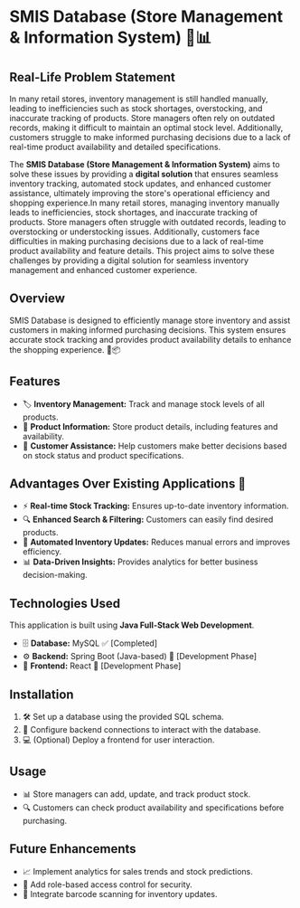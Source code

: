 # SMIS Database (Store Management & Information System) 🏪📊

## Real-Life Problem Statement  
In many retail stores, inventory management is still handled manually, leading to inefficiencies such as stock shortages, overstocking, and inaccurate tracking of products. Store managers often rely on outdated records, making it difficult to maintain an optimal stock level. Additionally, customers struggle to make informed purchasing decisions due to a lack of real-time product availability and detailed specifications.

The **SMIS Database (Store Management & Information System)** aims to solve these issues by providing a **digital solution** that ensures seamless inventory tracking, automated stock updates, and enhanced customer assistance, ultimately improving the store's operational efficiency and shopping experience.In many retail stores, managing inventory manually leads to inefficiencies, stock shortages, and inaccurate tracking of products. Store managers often struggle with outdated records, leading to overstocking or understocking issues. Additionally, customers face difficulties in making purchasing decisions due to a lack of real-time product availability and feature details. This project aims to solve these challenges by providing a digital solution for seamless inventory management and enhanced customer experience.

## Overview  
SMIS Database is designed to efficiently manage store inventory and assist customers in making informed purchasing decisions. This system ensures accurate stock tracking and provides product availability details to enhance the shopping experience. 🛒📦

## Features  
- 🏷 **Inventory Management:** Track and manage stock levels of all products.  
- 📄 **Product Information:** Store product details, including features and availability.  
- 🤝 **Customer Assistance:** Help customers make better decisions based on stock status and product specifications.  

## Advantages Over Existing Applications 🌟
- ⚡ **Real-time Stock Tracking:** Ensures up-to-date inventory information.  
- 🔍 **Enhanced Search & Filtering:** Customers can easily find desired products.  
- 🔄 **Automated Inventory Updates:** Reduces manual errors and improves efficiency.  
- 📊 **Data-Driven Insights:** Provides analytics for better business decision-making.  
 
## Technologies Used  
This application is built using **Java Full-Stack Web Development**.  
- 🗄 **Database:** MySQL ✅ [Completed]  
- ⚙ **Backend:** Spring Boot (Java-based) 🚧 [Development Phase]  
- 🎨 **Frontend:** React 🚧 [Development Phase]  

## Installation  
1. 🛠 Set up a database using the provided SQL schema.  
2. 🔗 Configure backend connections to interact with the database.  
3. 💻 (Optional) Deploy a frontend for user interaction.  

## Usage  
- 📊 Store managers can add, update, and track product stock.  
- 🔍 Customers can check product availability and specifications before purchasing.  

## Future Enhancements  
- 📈 Implement analytics for sales trends and stock predictions.  
- 🔐 Add role-based access control for security.  
- 📲 Integrate barcode scanning for inventory updates.  

 
